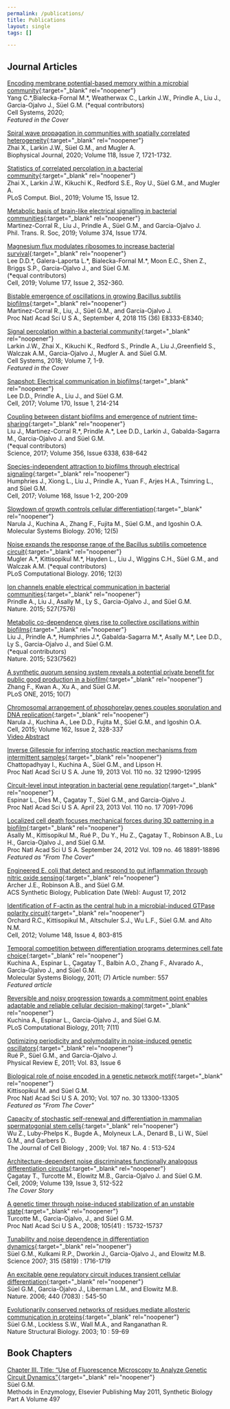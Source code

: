 ```yaml
---
permalink: /publications/
title: Publications
layout: single
tags: []

---
```


## Journal Articles
[Encoding membrane potential-based memory within a microbial community](https://bit.ly/2YaZXal){:target="_blank" rel="noopener"}  
Yang C.\*,Bialecka-Fornal M.\*, Weatherwax C., Larkin J.W., Prindle A., Liu J., Garcia-Ojalvo J., Süel G.M.
(\*equal contributors)  
Cell Systems, 2020;  
*Featured in the Cover*


[Spiral wave propagation in communities with spatially correlated heterogeneity](https://bit.ly/2TmG4Jf){:target="_blank" rel="noopener"}   
Zhai X., Larkin J.W., Süel G.M., and Mugler A.  
Biophysical Journal, 2020; Volume 118, Issue 7, 1721-1732.    


[Statistics of correlated percolation in a bacterial community](https://journals.plos.org/ploscompbiol/article?id=10.1371/journal.pcbi.1007508){:target="_blank" rel="noopener"}  
Zhai X., Larkin J.W., Kikuchi K., Redford S.E., Roy U., Süel G.M., and Mugler A.  
PLoS Comput. Biol., 2019; Volume 15, Issue 12.    

[Metabolic basis of brain-like electrical signalling in bacterial communities](https://royalsocietypublishing.org/doi/10.1098/rstb.2018.0382){:target="_blank" rel="noopener"}  
Martinez-Corral R., Liu J., Prindle A., Süel G.M., and Garcia-Ojalvo J.  
Phil. Trans. R. Soc, 2019; Volume 374, Issue 1774.  

[Magnesium flux modulates ribosomes to increase bacterial survival](https://bit.ly/2T3MXxc){:target="_blank" rel="noopener"}  
Lee D.D.\*, Galera-Laporta L.\*, Bialecka-Fornal M.\*, Moon E.C., Shen Z., Briggs S.P., Garcia-Ojalvo J., and Süel G.M.  
(\*equal contributors)  
Cell, 2019; Volume 177, Issue 2, 352-360.  

[Bistable emergence of oscillations in growing Bacillus subtilis biofilms](http://www.pnas.org/content/early/2018/08/17/1805004115){:target="_blank" rel="noopener"}  
Martinez-Corral R., Liu, J., Süel G.M., and Garcia-Ojalvo J.  
Proc Natl Acad Sci U S A., September 4, 2018 115 (36) E8333-E8340;

[Signal percolation within a bacterial community](https://www.cell.com/cell-systems/abstract/S2405-4712%2818%2930245-X){:target="_blank" rel="noopener"}  
Larkin J.W., Zhai X., Kikuchi K., Redford S., Prindle A., Liu J.,Greenfield S., Walczak A.M., Garcia-Ojalvo J., Mugler A. and Süel G.M.  
Cell Systems, 2018; Volume 7, 1-9.  
*Featured in the Cover*


[Snapshot: Electrical communication in biofilms](http://www.cell.com/cell/abstract/S0092-8674%2817%2930710-9){:target="_blank" rel="noopener"}   
Lee D.D., Prindle A., Liu J., and Süel G.M.  
Cell, 2017; Volume 170, Issue 1, 214-214  
 	 
[Coupling between distant biofilms and emergence of nutrient time-sharing](http://science.sciencemag.org/content/early/2017/04/05/science.aah4204){:target="_blank" rel="noopener"}  
Liu J., Martinez-Corral R.\*, Prindle A.\*, Lee D.D., Larkin J., Gabalda-Sagarra M., Garcia-Ojalvo J. and Süel G.M.  
(\*equal contributors)  
Science, 2017; Volume 356, Issue 6338, 638-642  
 	 
[Species-independent attraction to biofilms through electrical signaling](http://www.cell.com/cell/fulltext/S0092-8674%2816%2931728-7){:target="_blank" rel="noopener"}  
Humphries J., Xiong L., Liu J., Prindle A., Yuan F., Arjes H.A., Tsimring L., and Süel G.M.  
Cell, 2017; Volume 168, Issue 1-2, 200-209  
 	 
[Slowdown of growth controls cellular differentiation](http://onlinelibrary.wiley.com/doi/10.15252/msb.20156691/abstract){:target="_blank" rel="noopener"}  
Narula J., Kuchina A., Zhang F., Fujita M., Süel G.M., and Igoshin O.A.  
Molecular Systems Biology. 2016; 12(5)  
 	 
[Noise expands the response range of the Bacillus subtilis competence circuit](http://journals.plos.org/ploscompbiol/article?id=10.1371/journal.pcbi.1004793){:target="_blank" rel="noopener"}  
Mugler A.\*, Kittisopikul M.\*, Hayden L., Liu J., Wiggins C.H., Süel G.M., and Walczak A.M. (\*equal contributors)  
PLoS Computational Biology. 2016; 12(3)
 	 
[Ion channels enable electrical communication in bacterial communities](https://www.nature.com/articles/nature15709){:target="_blank" rel="noopener"}  
Prindle A., Liu J., Asally M., Ly S., Garcia-Ojalvo J., and Süel G.M.  
Nature. 2015; 527(7576)
 	 
[Metabolic co-dependence gives rise to collective oscillations within biofilms](https://www.nature.com/articles/nature14660){:target="_blank" rel="noopener"}  
Liu J., Prindle A.\*, Humphries J.\*, Gabalda-Sagarra M.\*, Asally M.\*, Lee D.D., Ly S., Garcia-Ojalvo J., and Süel G.M.  
(\*equal contributors)    
Nature. 2015; 523(7562)
 	 
[A synthetic quorum sensing system reveals a potential private benefit for public good production in a biofilm](http://journals.plos.org/plosone/article?id=10.1371/journal.pone.0132948){:target="_blank" rel="noopener"}  
Zhang F., Kwan A., Xu A., and Süel G.M.  
PLoS ONE, 2015; 10(7)
 	 
[Chromosomal arrangement of phosphorelay genes couples sporulation and DNA replication](http://www.sciencedirect.com/science/article/pii/S0092867415006959){:target="_blank" rel="noopener"}  
Narula J., Kuchina A., Lee D.D., Fujita M., Süel G.M., and Igoshin O.A.  
Cell, 2015; Volume 162, Issue 2, 328-337  
[Video Abstract](https://youtu.be/FCFW0ljxTP4)
 	 
[Inverse Gillespie for inferring stochastic reaction mechanisms from intermittent samples](http://www.pnas.org/content/110/32/12990){:target="_blank" rel="noopener"}  
Chattopadhyay I., Kuchina A., Süel G.M., and Lipson H.  
Proc Natl Acad Sci U S A. June 19, 2013 Vol. 110 no. 32 12990-12995
 	 
[Circuit-level input integration in bacterial gene regulation](http://dx.doi.org/10.1073/pnas.1216091110){:target="_blank" rel="noopener"}  
Espinar L., Dies M., Çagatay T., Süel G.M., and Garcia-Ojalvo J.  
Proc Natl Acad Sci U S A. April 23, 2013 Vol. 110 no. 17 7091-7096
 	 
[Localized cell death focuses mechanical forces during 3D patterning in a biofilm](http://dx.doi.org/10.1073/pnas.1212429109){:target="_blank" rel="noopener"}  
Asally M., Kittisopikul M., Rué P., Du Y., Hu Z., Çagatay T., Robinson A.B., Lu H., Garcia-Ojalvo J., and Süel G.M.  
Proc Natl Acad Sci U S A. September 24, 2012 Vol. 109 no. 46 18891-18896   
*Featured as "From The Cover"*
 	 
[Engineered E. coli that detect and respond to gut inflammation through nitric oxide sensing](http://pubs.acs.org/doi/pdf/10.1021/sb3000595){:target="_blank" rel="noopener"}  
Archer J.E., Robinson A.B., and Süel G.M.  
ACS Synthetic Biology, Publication Date (Web): August 17, 2012  
 	 
[Identification of F-actin as the central hub in a microbial-induced GTPase polarity circuit](http://www.cell.com/abstract/S0092-8674%2812%2900024-4){:target="_blank" rel="noopener"}  
Orchard R.C., Kittisopikul M., Altschuler S.J., Wu L.F., Süel G.M. and Alto N.M.  
Cell, 2012; Volume 148, Issue 4, 803-815
 	 
[Temporal competition between differentiation programs determines cell fate choice](http://www.nature.com/msb/journal/v7/n1/full/msb201188.html){:target="_blank" rel="noopener"}  
Kuchina A., Espinar L., Çagatay T., Balbin A.O., Zhang F., Alvarado A., Garcia-Ojalvo J., and Süel G.M.  
Molecular Systems Biology, 2011; (7) Article number: 557  
*Featured article*
 	 
[Reversible and noisy progression towards a commitment point enables adaptable and reliable cellular decision-making](http://www.ploscompbiol.org/article/info:doi/10.1371/journal.pcbi.1002273){:target="_blank" rel="noopener"}   
Kuchina A., Espinar L., Garcia-Ojalvo J., and Süel G.M.  
PLoS Computational Biology, 2011; 7(11)
 	 
[Optimizing periodicity and polymodality in noise-induced genetic oscillators](http://pre.aps.org/abstract/PRE/v83/i6/e061904){:target="_blank" rel="noopener"}  
Rué P., Süel G.M., and Garcia-Ojalvo J.  
Physical Review E, 2011;  Vol. 83, Issue 6
 	 
[Biological role of noise encoded in a genetic network motif](http://www.pnas.org/content/early/2010/06/23/1003975107){:target="_blank" rel="noopener"}  
Kittisopikul M. and Süel G.M.  
Proc Natl Acad Sci U S A. 2010; Vol. 107 no. 30 13300-13305  
*Featured as "From The Cover"*
 	 
[Capacity of stochastic self-renewal and differentiation in mammalian spermatogonial stem cells](http://jcb.rupress.org/content/187/4/513.abstract){:target="_blank" rel="noopener"}  
Wu Z., Luby-Phelps K., Bugde A., Molyneux L.A., Denard B., Li W., Süel G.M., and Garbers D.  
The Journal of Cell Biology , 2009; Vol. 187 No. 4 : 513-524
 	 
[Architecture-dependent noise discriminates functionally analogous differentiation circuits](http://www.cell.com/abstract/S0092-8674%2809%2901033-2){:target="_blank" rel="noopener"}   
Çagatay T., Turcotte M., Elowitz M.B., Garcia-Ojalvo J. and Süel G.M.  
Cell, 2009; Volume 139, Issue 3, 512-522  
*The Cover Story*
 	 
[A genetic timer through noise-induced stabilization of an unstable state](http://www.pnas.org/content/105/41/15732.abstract){:target="_blank" rel="noopener"}  
Turcotte M., Garcia-Ojalvo, J., and Süel G.M.  
Proc Natl Acad Sci U S A., 2008; 105(41) : 15732-15737
 	 
[Tunability and noise dependence in differentiation dynamics](http://www.sciencemag.org/cgi/content/abstract/315/5819/1716){:target="_blank" rel="noopener"}  
Süel G.M., Kulkami R.P., Dworkin J., Garcia-Ojalvo J., and Elowitz M.B.  
Science 2007; 315 (5819) : 1716-1719
 	 
[An excitable gene regulatory circuit induces transient cellular differentiation](http://www.nature.com/nature/journal/v440/n7083/abs/nature04588.html){:target="_blank" rel="noopener"}  
Süel G.M., Garcia-Ojalvo J., Liberman L.M., and Elowitz M.B.  
Nature. 2006; 440 (7083) : 545-50       
 	 
[Evolutionarily conserved networks of residues mediate allosteric communication in proteins](http://www.nature.com/nsmb/journal/v10/n1/abs/nsb881.html){:target="_blank" rel="noopener"}  
Süel G.M., Lockless S.W., Wall M.A., and Ranganathan R.  
Nature Structural Biology. 2003; 10 : 59-69  

## Book Chapters

[Chapter III. Title: “Use of Fluorescence Microscopy to Analyze Genetic Circuit Dynamics”](http://www.amazon.ca/Synthetic-Biology-Part-Characterization-Engineering/dp/toc/0123850754){:target="_blank" rel="noopener"}  
Süel G.M.  
Methods in Enzymology, Elsevier Publishing May 2011, Synthetic Biology Part A Volume 497  